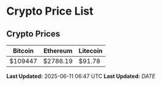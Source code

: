 # Crypto Price List

## Crypto Prices
| Bitcoin | Ethereum | Litecoin |
| ------- | -------- | -------- |
| $109447 | $2786.19 | $91.78 |
**Last Updated:** 2025-06-11 06:47 UTC
**Last Updated:** $DATE$
